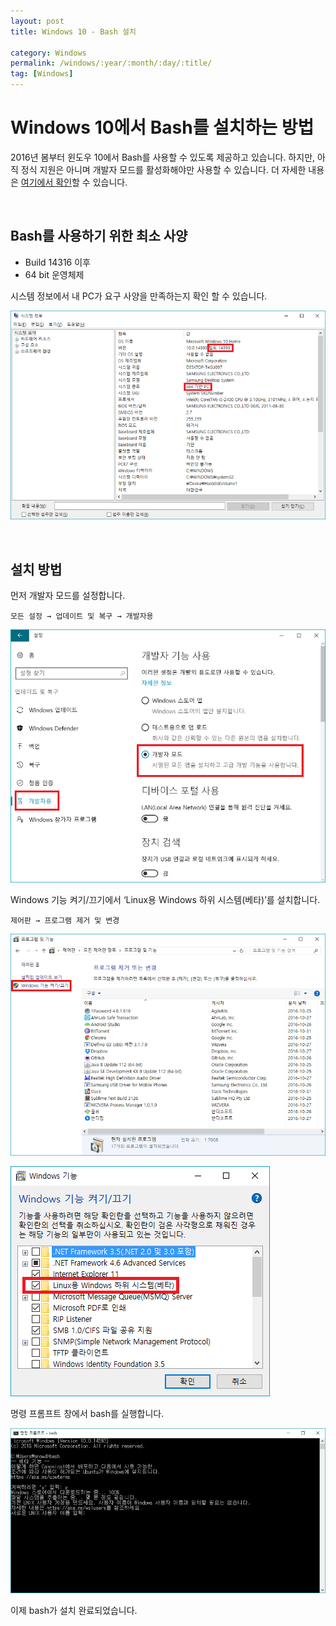```yaml
---
layout: post
title: Windows 10 - Bash 설치

category: Windows
permalink: /windows/:year/:month/:day/:title/
tag: [Windows]
---
```

# Windows 10에서 Bash를 설치하는 방법

2016년 봄부터 윈도우 10에서 Bash를 사용할 수 있도록 제공하고 있습니다. 하지만, 아직 정식 지원은 아니며 개발자 모드를 활성화해야만 사용할 수 있습니다. 더 자세한 내용은 [여기에서 확인](https://blogs.msdn.microsoft.com/eva/?p=7633)할 수 있습니다.

<br>

## Bash를 사용하기 위한 최소 사양

* Build 14316 이후
* 64 bit 운영체제
 

시스템 정보에서 내 PC가 요구 사양을 만족하는지 확인 할 수 있습니다.

![image](/assets/tips-windows/006.png)

<br>

## 설치 방법

먼저 개발자 모드를 설정합니다.

~~~
모든 설정 → 업데이트 및 복구 → 개발자용
~~~

![image](/assets/tips-windows/007.png)

Windows 기능 켜기/끄기에서 ‘Linux용 Windows 하위 시스템(베타)’를 설치합니다.

~~~
제어판 → 프로그램 제거 및 변경
~~~

![image](/assets/tips-windows/008.png)

![image](/assets/tips-windows/009.png)


명령 프롬프트 창에서 bash를 실행합니다.

![image](/assets/tips-windows/010.png)

이제 bash가 설치 완료되었습니다.